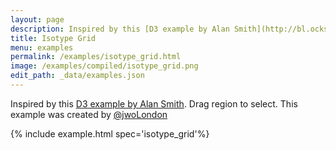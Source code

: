 ```yaml
---
layout: page
description: Inspired by this [D3 example by Alan Smith](http://bl.ocks.org/alansmithy/d832fc03f6e6a91e99f4). Drag region to select. This example was created by [@jwoLondon](https://github.com/jwoLondon)
title: Isotype Grid
menu: examples
permalink: /examples/isotype_grid.html
image: /examples/compiled/isotype_grid.png
edit_path: _data/examples.json
---
```


Inspired by this [D3 example by Alan Smith](http://bl.ocks.org/alansmithy/d832fc03f6e6a91e99f4). Drag region to select. This example was created by [@jwoLondon](https://github.com/jwoLondon)

{% include example.html spec='isotype_grid'%}
